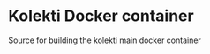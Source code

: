 Kolekti Docker container
=========================

Source for building the kolekti main docker container


